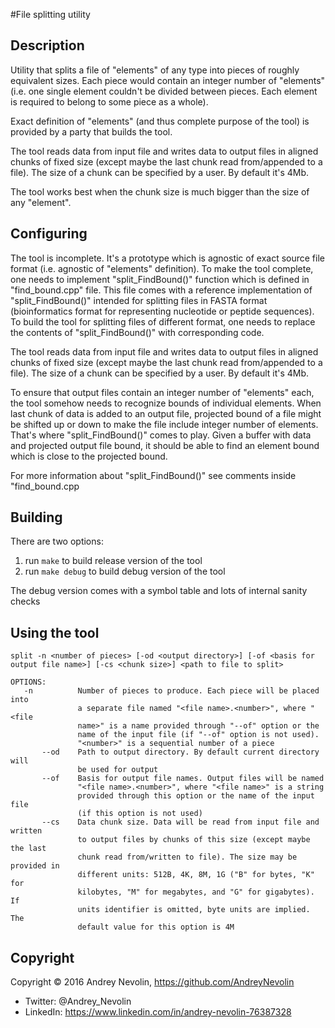 #File splitting utility


## Description
Utility that splits a file of "elements" of any type into pieces of roughly
equivalent sizes. Each piece would contain an integer number of "elements"
(i.e. one single element couldn't be divided between pieces. Each element is
required to belong to some piece as a whole).

Exact definition of "elements" (and thus complete purpose of the tool) is
provided by a party that builds the tool.

The tool reads data from input file and writes data to output files in aligned
chunks of fixed size (except maybe the last chunk read from/appended to a file).
The size of a chunk can be specified by a user. By default it's 4Mb.

The tool works best when the chunk size is much bigger than the size of any
"element".

## Configuring
The tool is incomplete. It's a prototype which is agnostic of exact source file
format (i.e. agnostic of "elements" definition). To make the tool complete, one
needs to implement "split_FindBound()" function which is defined in
"find_bound.cpp" file. This file comes with a reference implementation of
"split_FindBound()" intended for splitting files in FASTA format (bioinformatics
format for representing nucleotide or peptide sequences). To build the tool for
splitting files of different format, one needs to replace the contents of
"split_FindBound()" with corresponding code.

The tool reads data from input file and writes data to output files in aligned
chunks of fixed size (except maybe the last chunk read from/appended to a file).
The size of a chunk can be specified by a user. By default it's 4Mb.

To ensure that output files contain an integer number of "elements" each, the
tool somehow needs to recognize bounds of individual elements. When last chunk of
data is added to an output file, projected bound of a file might be shifted up or
down to make the file include integer number of elements. That's where
"split_FindBound()" comes to play. Given a buffer with data and projected output
file bound, it should be able to find an element bound which is close to the
projected bound.

For more information about "split_FindBound()" see comments inside "find_bound.cpp

## Building
There are two options:

1. run ```make``` to build release version of the tool
2. run ```make debug``` to build debug version of the tool

The debug version comes with a symbol table and lots of internal sanity checks

## Using the tool
```
split -n <number of pieces> [-od <output directory>] [-of <basis for output file name>] [-cs <chunk size>] <path to file to split>

OPTIONS:
   -n          Number of pieces to produce. Each piece will be placed into
               a separate file named "<file name>.<number>", where "<file
               name>" is a name provided through "--of" option or the
               name of the input file (if "--of" option is not used).
               "<number>" is a sequential number of a piece
       --od    Path to output directory. By default current directory will
               be used for output
       --of    Basis for output file names. Output files will be named
               "<file name>.<number>", where "<file name>" is a string
               provided through this option or the name of the input file
               (if this option is not used)
       --cs    Data chunk size. Data will be read from input file and written
               to output files by chunks of this size (except maybe the last
               chunk read from/written to file). The size may be provided in
               different units: 512B, 4K, 8M, 1G ("B" for bytes, "K" for
               kilobytes, "M" for megabytes, and "G" for gigabytes). If
               units identifier is omitted, byte units are implied. The
               default value for this option is 4M
```

## Copyright
Copyright © 2016 Andrey Nevolin, https://github.com/AndreyNevolin
 * Twitter: @Andrey_Nevolin
 * LinkedIn: https://www.linkedin.com/in/andrey-nevolin-76387328
